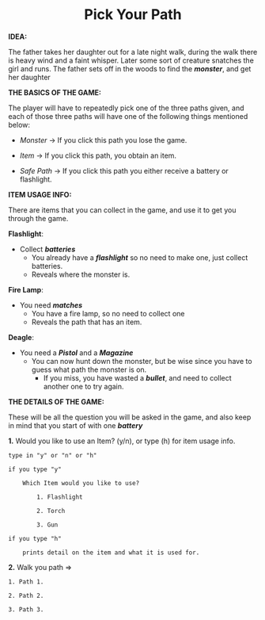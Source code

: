 <h1 style="text-align:center;">Pick Your Path</h1>


__IDEA:__ 

The father takes her daughter out for a late night walk, during the walk there is heavy wind and a faint whisper. Later some sort of creature snatches the girl and runs. The father sets off in the woods to find the __*monster*__, and get her daughter

__THE BASICS OF THE GAME:__

The player will have to repeatedly pick one of the three paths given, and each of those three paths will have one of the following things mentioned below:

- *Monster* -> If you click this path you lose the game.

- *Item*    -> If you click this path, you obtain an item.

- *Safe Path*    -> If you click this path you either receive a battery or flashlight.

__ITEM USAGE INFO:__

There are items that you can collect in the game, and use it to get you through the game.


__Flashlight__:
* Collect __*batteries*__
    - You already have a __*flashlight*__ so no need to make one, just collect batteries.
    - Reveals where the monster is.

__Fire Lamp__:
*  You need __*matches*__ 
    - You have a fire lamp, so no need to collect one 
    - Reveals the path that has an item.

__Deagle__: 
*  You need a __*Pistol*__ and a __*Magazine*__
    - You can now hunt down the monster, but be wise since you have to guess 
    what path the monster is on. 
        - If you miss, you have wasted a __*bullet*__, and need to collect another one to try again.

    
__THE DETAILS OF THE GAME:__

These will be all the question you will be asked in the game, and also keep in mind that you start of with one __*battery*__


__1.__ Would you like to use an Item? (y/n), or type (h) for item usage info.

    type in "y" or "n" or "h"

    if you type "y"

        Which Item would you like to use?

            1. Flashlight 

            2. Torch

            3. Gun
            
    if you type "h"
        
        prints detail on the item and what it is used for.
        

__2.__ Walk you path =>

    1. Path 1.

    2. Path 2.

    3. Path 3.










    
                            
    
